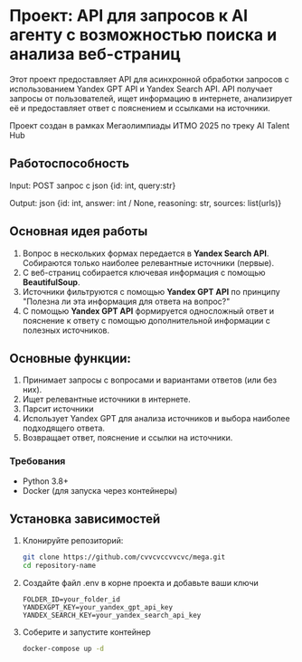 # Проект: API для запросов к AI агенту с возможностью поиска и анализа веб-страниц 

Этот проект предоставляет API для асинхронной обработки запросов с использованием Yandex GPT API и Yandex Search API. API получает запросы от пользователей, ищет информацию в интернете, анализирует её и предоставляет ответ с пояснением и ссылками на источники.

Проект создан в рамках Мегаолимпиады ИТМО 2025 по треку AI Talent Hub

## Работоспособность

Input: POST запрос с json {id: int, query:str}

Output: json {id: int, answer: int / None, reasoning: str, sources: list(urls)}

## Основная идея работы

1. Вопрос в нескольких формах передается в **Yandex Search API**. Собираются только наиболее релевантные источники (первые).
2. С веб-страниц собирается ключевая информация с помощью **BeautifulSoup**.
3. Источники фильтруются с помощью **Yandex GPT API** по принципу "Полезна ли эта информация для ответа на вопрос?"
4. С помощью **Yandex GPT API** формируется односложный ответ и пояснение к ответу с помощью дополнительной информации с полезных источников.

## Основные функции:
1. Принимает запросы с вопросами и вариантами ответов (или без них).
2. Ищет релевантные источники в интернете.
3. Парсит источники
4. Использует Yandex GPT для анализа источников и выбора наиболее подходящего ответа.
5. Возвращает ответ, пояснение и ссылки на источники.

### Требования
- Python 3.8+
- Docker (для запуска через контейнеры)

## Установка зависимостей

1. Клонируйте репозиторий:
   ```bash
   git clone https://github.com/cvvcvccvvcvc/mega.git
   cd repository-name
   ```
2. Создайте файл .env в корне проекта и добавьте ваши ключи
   ```
   FOLDER_ID=your_folder_id
   YANDEXGPT_KEY=your_yandex_gpt_api_key
   YANDEX_SEARCH_KEY=your_yandex_search_api_key
   ```
3. Соберите и запустите контейнер
   ```bash
   docker-compose up -d
   ```

